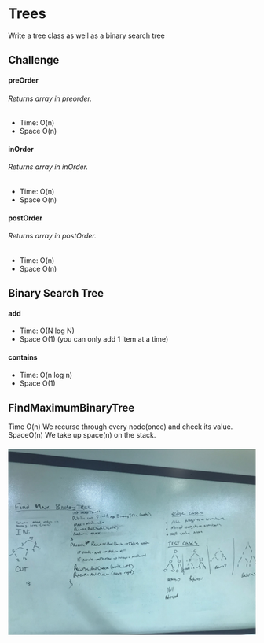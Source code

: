 # Trees
Write a tree class as well as a binary search tree
## Challenge
#### preOrder

###### Returns array in preorder.
* Time: O(n)
* Space O(n)

#### inOrder

###### Returns array in inOrder.
* Time: O(n)
* Space O(n)

#### postOrder

###### Returns array in postOrder.
* Time: O(n)
* Space O(n)

## Binary Search Tree
#### add
* Time: O(N log N)
* Space O(1) (you can only add 1 item at a time)

#### contains
* Time: O(n log n)
* Space O(1)


## FindMaximumBinaryTree
Time O(n)
    We recurse through every node(once) and check its value.
SpaceO(n)
    We take up space(n) on the stack.

####

![](biggestTree.jpg)